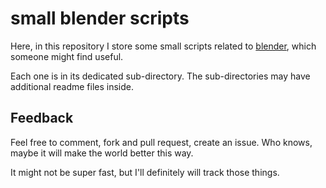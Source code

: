 # small blender scripts #

Here, in this repository I store some small scripts related to [blender](https://www.blender.org/), which someone might find useful.

Each one is in its dedicated sub-directory. The sub-directories may have additional readme files inside.


## Feedback ##

Feel free to comment, fork and pull request, create an issue. Who knows, maybe it will make the world better this way.

It might not be super fast, but I'll definitely will track those things.
